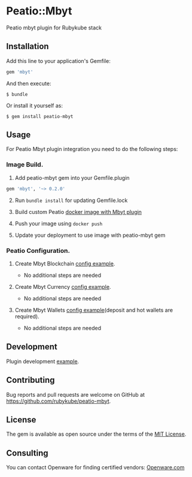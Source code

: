 # Peatio::Mbyt

Peatio mbyt plugin for Rubykube stack

## Installation

Add this line to your application's Gemfile:

```ruby
gem 'mbyt'
```

And then execute:

    $ bundle

Or install it yourself as:

    $ gem install peatio-mbyt

## Usage

For Peatio Mbyt plugin integration you need to do the following steps:

### Image Build.

1. Add peatio-mbyt gem into your Gemfile.plugin
```ruby
gem 'mbyt', '~> 0.2.0'
```

2. Run `bundle install` for updating Gemfile.lock

3. Build custom Peatio [docker image with Mbyt plugin](https://github.com/rubykube/peatio/blob/master/docs/plugins.md#build)

4. Push your image using `docker push`

5. Update your deployment to use image with peatio-mbyt gem

### Peatio Configuration.

1. Create Mbyt Blockchain [config example](../config/blockchains.yml).
    * No additional steps are needed

2. Create Mbyt Currency [config example](../config/currencies.yml).
    * No additional steps are needed

3. Create Mbyt Wallets [config example](../config/wallets.yml)(deposit and hot wallets are required).
    * No additional steps are needed


## Development

Plugin development [example](https://github.com/rubykube/peatio/blob/master/docs/coins/development.md).

## Contributing

Bug reports and pull requests are welcome on GitHub at https://github.com/rubykube/peatio-mbyt.

## License

The gem is available as open source under the terms of the [MIT License](https://opensource.org/licenses/MIT).

## Consulting

You can contact Openware for finding certified vendors:
[Openware.com](https://www.openware.com)
